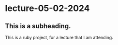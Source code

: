 # lecture-05-02-2024
## This is a subheading.
This is a ruby project, for a lecture that I am attending.